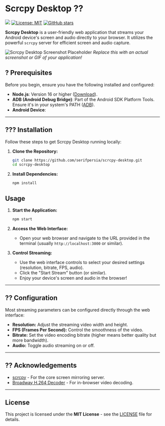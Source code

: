 # Scrcpy Desktop ??

[![](https://img.shields.io/travis/your_username/scrcpy-desktop.svg?style=flat-square)](https://travis-ci.org/your_username/scrcpy-desktop) <!-- Replace with your CI badge -->
[![License: MIT](https://img.shields.io/badge/License-MIT-yellow.svg?style=flat-square)](https://opensource.org/licenses/MIT) <!-- Choose appropriate license -->
[![GitHub stars](https://img.shields.io/github/stars/serifpersia/scrcpy-desktop.svg?style=flat-square)](https://github.com/serifpersia/scrcpy-desktop/stargazers)

**Scrcpy Desktop** is a user-friendly web application that streams your Android device's screen and audio directly to your browser. It utilizes the powerful `scrcpy` server for efficient screen and audio capture.

![Scrcpy Desktop Screenshot Placeholder](placeholder.png)
*Replace this with an actual screenshot or GIF of your application!*

## ? Prerequisites

Before you begin, ensure you have the following installed and configured:

*   **Node.js**: Version 16 or higher ([Download](https://nodejs.org/)).
*   **ADB (Android Debug Bridge)**: Part of the Android SDK Platform Tools. Ensure it's in your system's PATH ([ADB](https://developer.android.com/tools/releases/platform-tools)).
*   **Android Device**:
---

## ??? Installation

Follow these steps to get Scrcpy Desktop running locally:

1.  **Clone the Repository:**
    ```bash
    git clone https://github.com/serifpersia/scrcpy-desktop.git
    cd scrcpy-desktop
    ```

2.  **Install Dependencies:**
    ```bash
    npm install
    ```
## Usage

1.  **Start the Application:**
    ```bash
    npm start

2.  **Access the Web Interface:**
    *   Open your web browser and navigate to the URL provided in the terminal (usually `http://localhost:3000` or similar).

3.  **Control Streaming:**
    *   Use the web interface controls to select your desired settings (resolution, bitrate, FPS, audio).
    *   Click the "Start Stream" button (or similar).
    *   Enjoy your device's screen and audio in the browser!
---

## ?? Configuration

Most streaming parameters can be configured directly through the web interface:

*   **Resolution:** Adjust the streaming video width and height.
*   **FPS (Frames Per Second):** Control the smoothness of the video.
*   **Bitrate:** Set the video encoding bitrate (higher means better quality but more bandwidth).
*   **Audio:** Toggle audio streaming on or off.
---

## ?? Acknowledgements

*   [scrcpy](https://github.com/Genymobile/scrcpy) - For the core screen mirroring server.
*   [Broadway H.264 Decoder](https://github.com/mbebenita/Broadway) - For in-browser video decoding.
---

## License
This project is licensed under the **MIT License** - see the [LICENSE](LICENSE) file for details.